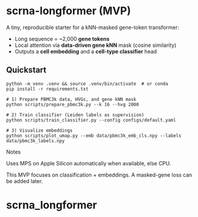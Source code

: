 # scrna-longformer (MVP)

A tiny, reproducible starter for a kNN-masked gene-token transformer:
- Long sequence = ~2,000 **gene tokens**
- Local attention via **data-driven gene kNN** mask (cosine similarity)
- Outputs a **cell embedding** and a **cell-type classifier** head

## Quickstart
```
python -m venv .venv && source .venv/bin/activate  # or conda
pip install -r requirements.txt

# 1) Prepare PBMC3k data, HVGs, and gene kNN mask
python scripts/prepare_pbmc3k.py --k 16 --hvg 2000

# 2) Train classifier (Leiden labels as supervision)
python scripts/train_classifier.py --config configs/default.yaml

# 3) Visualize embeddings
python scripts/plot_umap.py --emb data/pbmc3k_emb_cls.npy --labels data/pbmc3k_labels.npy
```

Notes

Uses MPS on Apple Silicon automatically when available, else CPU.

This MVP focuses on classification + embeddings. A masked-gene loss can be added later.
# scrna_longformer
